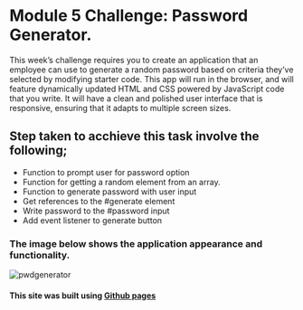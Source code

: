 # Module 5 Challenge: Password Generator.

This week’s challenge requires you to create an application that an employee can use to
generate a random password based on criteria they’ve selected by modifying starter code. This
app will run in the browser, and will feature dynamically updated HTML and CSS powered by
JavaScript code that you write. It will have a clean and polished user interface that is responsive,
ensuring that it adapts to multiple screen sizes.
## Step taken to acchieve this task involve the following;
 - Function to prompt user for password option
 - Function for getting a random element from an array.
 - Function to generate password with user input
 - Get references to the #generate element
 - Write password to the #password input
 - Add event listener to generate button

   
### The image below shows the application appearance and functionality.





![pwdgenerator](https://github.com/Ivash1315/PassWordGenerator_Task/assets/98929108/b42dd640-e745-49ab-9728-486305e8943c)

#### This site was built using [Github pages](https://ivash1315.github.io/PassWordGenerator_Task/)

